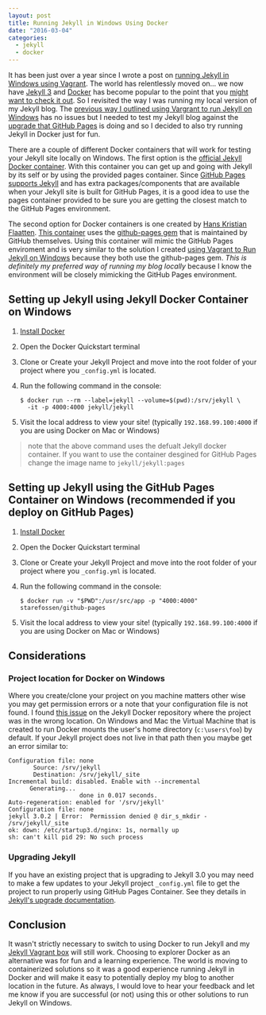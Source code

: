 ```yaml
---
layout: post
title: Running Jekyll in Windows Using Docker
date: "2016-03-04"
categories:
  - jekyll
  - docker
---
```


It has been just over a year since I wrote a post on [running Jekyll in Windows using Vagrant](/posts/running-jekyll-in-windows/).  The world has relentlessly moved on... we now have [Jekyll 3](http://jekyllrb.com/) and [Docker](http://www.docker.com/) has become popular to the point that you [might want to check it out](http://www.zdnet.com/article/what-is-docker-and-why-is-it-so-darn-popular/). So I revisited the way I was running my local version of my Jekyll blog.  The [previous way I outlined using Vargrant to run Jekyll on Windows](/posts/running-jekyll-in-windows/) has no issues but I needed to test my Jekyll blog against the [upgrade that GitHub Pages](https://github.com/blog/2100-github-pages-now-faster-and-simpler-with-jekyll-3-0) is doing and so I decided to also try running Jekyll in Docker just for fun.

There are a couple of different Docker containers that will work for testing your Jekyll site locally on Windows.  The first option is the [official Jekyll Docker container](https://github.com/jekyll/docker).  With this container you can get up and going with Jekyll by its self or  by using the provided pages container.  Since [GitHub Pages supports Jekyll](https://help.github.com/articles/about-github-pages-and-jekyll/) and has extra packages/components that are available when your Jekyll site is built for GitHub Pages, it is a good idea to use the pages container provided to be sure you are getting the closest match to the GitHub Pages environment.

The second option for Docker containers is one created by [Hans Kristian Flaatten](https://github.com/Starefossen).  [This container](https://github.com/Starefossen/docker-github-pages) uses the [github-pages gem](https://github.com/github/pages-gem) that is maintained by GitHub themselves.  Using this container will mimic the GitHub Pages enviroment and is very similar to the solution I created [using Vagrant to Run Jekyll on Windows](/posts/running-jekyll-in-windows/) because they both use the github-pages gem.  *This is definitely my preferred way of running my blog locally* because I know the environment will be closely mimicking the GitHub Pages environment.

## Setting up Jekyll using Jekyll Docker Container on Windows
1. [Install Docker](https://docs.docker.com/windows/)
2. Open the Docker Quickstart terminal
3. Clone or Create your Jekyll Project and move into the root folder of your project where you ```_config.yml``` is located.
4. Run the following command in the console: 

   ```
   $ docker run --rm --label=jekyll --volume=$(pwd):/srv/jekyll \
     -it -p 4000:4000 jekyll/jekyll
   ```

5. Visit the local address to view your site! (typically ```192.168.99.100:4000``` if you are using Docker on Mac or Windows)

> note that the above command uses the defualt Jekyll docker container.  If you want to use the container desgined for GitHub Pages change the image name to ```jekyll/jekyll:pages```

## Setting up Jekyll using the GitHub Pages Container on Windows (recommended if you deploy on GitHub Pages)
1. [Install Docker](https://docs.docker.com/windows/)
2. Open the Docker Quickstart terminal
3. Clone or Create your Jekyll Project and move into the root folder of your project where you ```_config.yml``` is located.
4. Run the following command in the console: 

   ```
   $ docker run -v "$PWD":/usr/src/app -p "4000:4000" starefossen/github-pages
   ```

5. Visit the local address to view your site! (typically ```192.168.99.100:4000``` if you are using Docker on Mac or Windows)

## Considerations

### Project location for Docker on Windows
Where you create/clone your project on you machine matters other wise you may get permission errors or a note that your configuration file is not found.  I found [this issue](https://github.com/jekyll/docker/issues/91) on the Jekyll Docker repository where the project was in the wrong location.  On Windows and Mac the Virtual Machine that is created to run Docker mounts the user's home directory (```c:\users\foo```) by default.  If your Jekyll project does not live in that path then you maybe get an error similar to:

```
Configuration file: none
       Source: /srv/jekyll
       Destination: /srv/jekyll/_site
Incremental build: disabled. Enable with --incremental
      Generating...
                    done in 0.017 seconds.
Auto-regeneration: enabled for '/srv/jekyll'
Configuration file: none
jekyll 3.0.2 | Error:  Permission denied @ dir_s_mkdir - /srv/jekyll/_site
ok: down: /etc/startup3.d/nginx: 1s, normally up
sh: can't kill pid 29: No such process
```

### Upgrading Jekyll
If you have an existing project that is upgrading to Jekyll 3.0 you may need to make a few updates to your Jekyll project ```_config.yml``` file to get the project to run properly using GitHub Pages Container.  See they details in [Jekyll's upgrade documentation](https://jekyllrb.com/docs/upgrading/2-to-3/).

## Conclusion
It wasn't strictly necessary to switch to using Docker to run Jekyll and my [Jekyll Vagrant box]((/posts/running-jekyll-in-windows/) ) will still work.  Choosing to explorer Docker as an alternative was for fun and a learning experience.  The world is moving to containerized solutions so it was a good experience running Jekyll in Docker and will make it easy to potentially deploy my blog to another location in the future.  As always, I would love to hear your feedback and let me know if you are successful (or not) using this or other solutions to run Jekyll on Windows.

